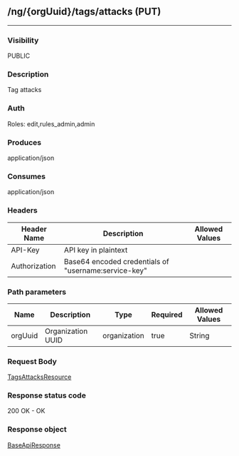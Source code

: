 ## /ng/{orgUuid}/tags/attacks (PUT)
---
### Visibility
PUBLIC
### Description
Tag attacks
### Auth
Roles: edit,rules_admin,admin
### Produces
application/json
### Consumes
application/json
### Headers
| Header Name | Description | Allowed Values |
| ----------- | ----------- | ----------- |
| API-Key | API key in plaintext |  |
| Authorization | Base64 encoded credentials of &quot;username:service-key&quot; |  |
### Path parameters
| Name | Description | Type | Required | Allowed Values |
| ----------- | ----------- | ----------- | ----------- | ----------- |
| orgUuid | Organization UUID | organization | true | String |
### Request Body
[TagsAttacksResource](<../../objects/TagsAttacksResource.md>)
### Response status code
200 OK - OK
### Response object
[BaseApiResponse](<../../objects/BaseApiResponse.md>)
